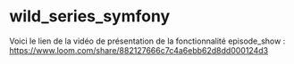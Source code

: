 # wild_series_symfony

Voici le lien de la vidéo de présentation de la fonctionnalité episode_show : https://www.loom.com/share/882127666c7c4a6ebb62d8dd000124d3
